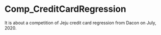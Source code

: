 # Comp_CreditCardRegression
It is about a competition of Jeju credit card regression from Dacon on July, 2020.
